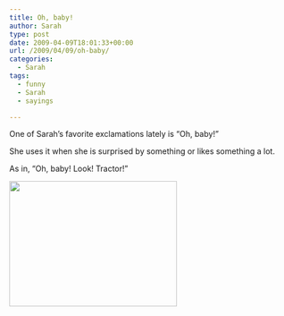 ```yaml
---
title: Oh, baby!
author: Sarah
type: post
date: 2009-04-09T18:01:33+00:00
url: /2009/04/09/oh-baby/
categories:
  - Sarah
tags:
  - funny
  - Sarah
  - sayings

---
```

One of Sarah&#8217;s favorite exclamations lately is &#8220;Oh, baby!&#8221;
  
She uses it when she is surprised by something or likes something a lot.
  
As in, &#8220;Oh, baby! Look! Tractor!&#8221;

[<img src="http://www.sarah-blevins.com/wp-content/uploads/2009/04/l-640-479-69ba1c4d-c333-4570-9e9f-3ff41f4d5f04.jpeg" alt="" width="300" height="224" class="alignnone size-full wp-image-364" />][1]

 [1]: http://www.sarah-blevins.com/wp-content/uploads/2009/04/l-640-479-69ba1c4d-c333-4570-9e9f-3ff41f4d5f04.jpeg
